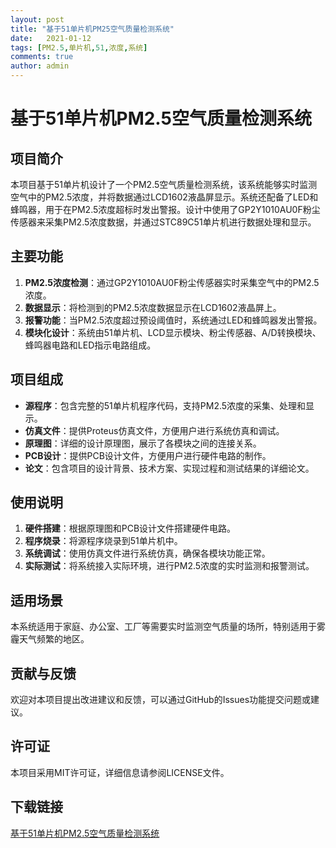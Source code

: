 ```yaml
---
layout: post
title: "基于51单片机PM25空气质量检测系统"
date:   2021-01-12
tags: [PM2.5,单片机,51,浓度,系统]
comments: true
author: admin
---
```

# 基于51单片机PM2.5空气质量检测系统

## 项目简介

本项目基于51单片机设计了一个PM2.5空气质量检测系统，该系统能够实时监测空气中的PM2.5浓度，并将数据通过LCD1602液晶屏显示。系统还配备了LED和蜂鸣器，用于在PM2.5浓度超标时发出警报。设计中使用了GP2Y1010AU0F粉尘传感器来采集PM2.5浓度数据，并通过STC89C51单片机进行数据处理和显示。

## 主要功能

1. **PM2.5浓度检测**：通过GP2Y1010AU0F粉尘传感器实时采集空气中的PM2.5浓度。
2. **数据显示**：将检测到的PM2.5浓度数据显示在LCD1602液晶屏上。
3. **报警功能**：当PM2.5浓度超过预设阈值时，系统通过LED和蜂鸣器发出警报。
4. **模块化设计**：系统由51单片机、LCD显示模块、粉尘传感器、A/D转换模块、蜂鸣器电路和LED指示电路组成。

## 项目组成

- **源程序**：包含完整的51单片机程序代码，支持PM2.5浓度的采集、处理和显示。
- **仿真文件**：提供Proteus仿真文件，方便用户进行系统仿真和调试。
- **原理图**：详细的设计原理图，展示了各模块之间的连接关系。
- **PCB设计**：提供PCB设计文件，方便用户进行硬件电路的制作。
- **论文**：包含项目的设计背景、技术方案、实现过程和测试结果的详细论文。

## 使用说明

1. **硬件搭建**：根据原理图和PCB设计文件搭建硬件电路。
2. **程序烧录**：将源程序烧录到51单片机中。
3. **系统调试**：使用仿真文件进行系统仿真，确保各模块功能正常。
4. **实际测试**：将系统接入实际环境，进行PM2.5浓度的实时监测和报警测试。

## 适用场景

本系统适用于家庭、办公室、工厂等需要实时监测空气质量的场所，特别适用于雾霾天气频繁的地区。

## 贡献与反馈

欢迎对本项目提出改进建议和反馈，可以通过GitHub的Issues功能提交问题或建议。

## 许可证

本项目采用MIT许可证，详细信息请参阅LICENSE文件。

## 下载链接

[基于51单片机PM2.5空气质量检测系统](https://pan.quark.cn/s/0570a0c6bcb9)